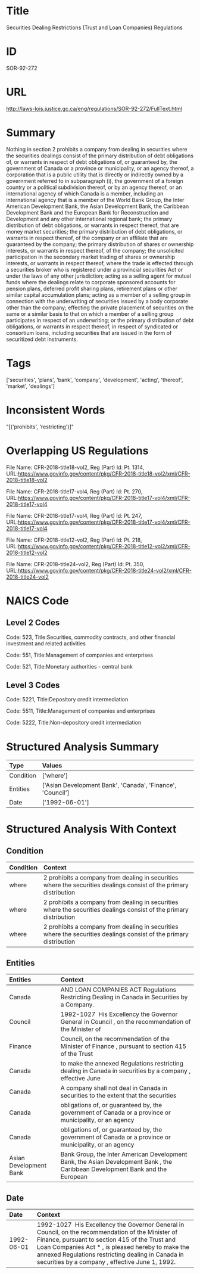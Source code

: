 # Title
Securities Dealing Restrictions (Trust and Loan Companies) Regulations


# ID
SOR-92-272

# URL
http://laws-lois.justice.gc.ca/eng/regulations/SOR-92-272/FullText.html


# Summary
Nothing in section 2 prohibits a company from dealing in securities where the securities dealings consist of the primary distribution of debt obligations of, or warrants in respect of debt obligations of, or guaranteed by, the government of Canada or a province or municipality, or an agency thereof, a corporation that is a public utility that is directly or indirectly owned by a government referred to in subparagraph (i), the government of a foreign country or a political subdivision thereof, or by an agency thereof, or an international agency of which Canada is a member, including an international agency that is a member of the World Bank Group, the Inter American Development Bank, the Asian Development Bank, the Caribbean Development Bank and the European Bank for Reconstruction and Development and any other international regional bank; the primary distribution of debt obligations, or warrants in respect thereof, that are money market securities; the primary distribution of debt obligations, or warrants in respect thereof, of the company or an affiliate that are guaranteed by the company; the primary distribution of shares or ownership interests, or warrants in respect thereof, of the company; the unsolicited participation in the secondary market trading of shares or ownership interests, or warrants in respect thereof, where the trade is effected through a securities broker who is registered under a provincial securities Act or under the laws of any other jurisdiction; acting as a selling agent for mutual funds where the dealings relate to corporate sponsored accounts for pension plans, deferred profit sharing plans, retirement plans or other similar capital accumulation plans; acting as a member of a selling group in connection with the underwriting of securities issued by a body corporate other than the company; effecting the private placement of securities on the same or a similar basis to that on which a member of a selling group participates in respect of an underwriting; or the primary distribution of debt obligations, or warrants in respect thereof, in respect of syndicated or consortium loans, including securities that are issued in the form of securitized debt instruments.


# Tags
['securities', 'plans', 'bank', 'company', 'development', 'acting', 'thereof', 'market', 'dealings']


# Inconsistent Words
"[('prohibits', 'restricting')]"


# Overlapping US Regulations
File Name: CFR-2018-title18-vol2, Reg (Part) Id: Pt. 1314, URL:https://www.govinfo.gov/content/pkg/CFR-2018-title18-vol2/xml/CFR-2018-title18-vol2

File Name: CFR-2018-title17-vol4, Reg (Part) Id: Pt. 270, URL:https://www.govinfo.gov/content/pkg/CFR-2018-title17-vol4/xml/CFR-2018-title17-vol4

File Name: CFR-2018-title17-vol4, Reg (Part) Id: Pt. 247, URL:https://www.govinfo.gov/content/pkg/CFR-2018-title17-vol4/xml/CFR-2018-title17-vol4

File Name: CFR-2018-title12-vol2, Reg (Part) Id: Pt. 218, URL:https://www.govinfo.gov/content/pkg/CFR-2018-title12-vol2/xml/CFR-2018-title12-vol2

File Name: CFR-2018-title24-vol2, Reg (Part) Id: Pt. 350, URL:https://www.govinfo.gov/content/pkg/CFR-2018-title24-vol2/xml/CFR-2018-title24-vol2




# NAICS Code
## Level 2 Codes
Code: 523, Title:Securities, commodity contracts, and other financial investment and related activities

Code: 551, Title:Management of companies and enterprises

Code: 521, Title:Monetary authorities - central bank




## Level 3 Codes
Code: 5221, Title:Depository credit intermediation

Code: 5511, Title:Management of companies and enterprises

Code: 5222, Title:Non-depository credit intermediation







# Structured Analysis Summary
| Type      | Values                                                     |
|:----------|:-----------------------------------------------------------|
| Condition | ['where']                                                  |
| Entities  | ['Asian Development Bank', 'Canada', 'Finance', 'Council'] |
| Date      | ['1992-06-01']                                             |


# Structured Analysis With Context
 


## Condition
| Condition   | Context                                                                                                            |
|:------------|:-------------------------------------------------------------------------------------------------------------------|
| where       | 2 prohibits a company from dealing in securities where the securities dealings consist of the primary distribution |
| where       | 2 prohibits a company from dealing in securities where the securities dealings consist of the primary distribution |
| where       | 2 prohibits a company from dealing in securities where the securities dealings consist of the primary distribution |


## Entities
| Entities               | Context                                                                                                                       |
|:-----------------------|:------------------------------------------------------------------------------------------------------------------------------|
| Canada                 | AND LOAN COMPANIES ACT Regulations Restricting Dealing in Canada  in Securities by a Company.                                 |
| Council                | 1992-1027  His Excellency the Governor General in  Council , on the recommendation of the Minister of                         |
| Finance                | Council, on the recommendation of the Minister of Finance , pursuant to section 415 of the Trust                              |
| Canada                 | to make the annexed Regulations restricting dealing in Canada in securities by a company , effective June                     |
| Canada                 | A company shall not deal in  Canada in securities to the extent that the securities                                           |
| Canada                 | obligations of, or guaranteed by, the government of Canada or a province or municipality, or an agency                        |
| Canada                 | obligations of, or guaranteed by, the government of Canada or a province or municipality, or an agency                        |
| Asian Development Bank | Bank Group, the Inter American Development Bank, the Asian Development Bank , the Caribbean Development Bank and the European |


## Date
| Date       | Context                                                                                                                                                                                                                                                                                                             |
|:-----------|:--------------------------------------------------------------------------------------------------------------------------------------------------------------------------------------------------------------------------------------------------------------------------------------------------------------------|
| 1992-06-01 | 1992-1027  His Excellency the Governor General in Council, on the recommendation of the Minister of Finance, pursuant to section 415 of the  Trust and Loan Companies Act * , is pleased hereby to make the annexed  Regulations restricting dealing in Canada in securities by a company , effective June 1, 1992. |


